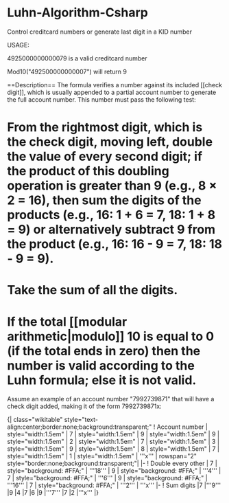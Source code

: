 # Luhn-Algorithm-Csharp
Control creditcard numbers or generate last digit in a KID number


USAGE:

4925000000000079 is a valid creditcard number

Mod10("492500000000007") will return 9

==Description==
The formula verifies a number against its included [[check digit]], which is usually appended to a partial account number to generate the full account number. This number must pass the following test:

# From the rightmost digit, which is the check digit, moving left, double the value of every second digit; if the product of this doubling operation is greater than 9 (e.g., 8 × 2 = 16), then sum the digits of the products (e.g., 16: 1 + 6 = 7, 18: 1 + 8 = 9) or alternatively subtract 9 from the product (e.g., 16: 16 - 9 = 7, 18: 18 - 9 = 9).
# Take the sum of all the digits.
# If the total [[modular arithmetic|modulo]] 10 is equal to 0 (if the total ends in zero) then the number is valid according to the Luhn formula; else it is not valid.

Assume an example of an account number "7992739871" that will have a check digit added, making it of the form 7992739871x:

{| class="wikitable" style="text-align:center;border:none;background:transparent;"
! Account number
| style="width:1.5em" | 7
| style="width:1.5em" | 9
| style="width:1.5em" | 9
| style="width:1.5em" | 2
| style="width:1.5em" | 7
| style="width:1.5em" | 3
| style="width:1.5em" | 9
| style="width:1.5em" | 8
| style="width:1.5em" | 7
| style="width:1.5em" | 1
| style="width:1.5em" | '''x'''
| rowspan="2" style="border:none;background:transparent;"|
|-
! Double every other
| 7
| style="background: #FFA;" | '''18'''
| 9
| style="background: #FFA;" | '''4'''
| 7
| style="background: #FFA;" | '''6'''
| 9
| style="background: #FFA;" | '''16'''
| 7
| style="background: #FFA;" | '''2'''
| '''x'''
|-
! Sum digits
|7
|'''9'''
|9
|4
|7
|6
|9
|'''7'''
|7
|2
|'''x'''
|}

